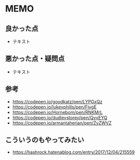 # MEMO

## 良かった点
- テキスト

## 悪かった点・疑問点
- テキスト

## 参考
- https://codepen.io/goodkatz/pen/LYPGxQz
- https://codepen.io/lukeyphills/pen/FjygE
- https://codepen.io/Hornebom/pen/RNKMrL
- https://codepen.io/dudleystorey/pen/QvvEYQ
- https://codepen.io/armantaherian/pen/ZyZWVZ


## こういうのもやってみたい
- https://hashrock.hatenablog.com/entry/2017/12/04/215559

